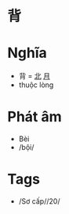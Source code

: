 # 背

# Nghĩa
* 背 = [北](北.md) [月](月.md)
* thuộc lòng

# Phát âm
* Bèi
*  /bội/

# Tags
* /Sơ cấp//20/

<script>window.HANZI_FIELD='背';</script>
